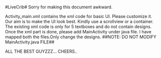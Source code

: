 #LiveCrib#
Sorry for making this document awkward.

Activity_main.xml contains the xml code for basic UI. Please customize it. Our aim is to make the UI look best. Kindly use a scrollview or a container.
The existing xml code is only for 5 textboxes and do not contain designs.
Once the xml part is done, please add MainActivity under java file. I have mapped both the files.Only change the designs.
##NOTE: DO NOT MODIFY MainActivity.java FILE##

ALL THE BEST GUYZZZ...  CHEERS..
